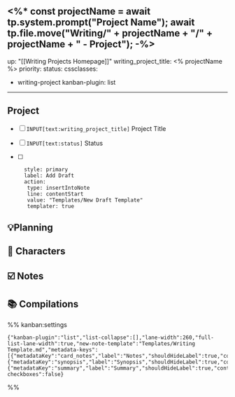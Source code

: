 <%* 
const projectName = await tp.system.prompt("Project Name");
await tp.file.move("Writing/" + projectName + "/" + projectName + " - Project");
-%>
---
up: "[[Writing Projects Homepage]]"
writing_project_title: <% projectName %>
priority:
status:
cssclasses:
  - writing-project
kanban-plugin: list
---

## Project

- [ ] `INPUT[text:writing_project_title]` Project Title
- [ ] `INPUT[text:status]` Status
- [ ] ```meta-bind-button
	style: primary
	label: Add Draft
	action:
	 type: insertIntoNote
	 line: contentStart
	 value: "Templates/New Draft Template"
	 templater: true
	```



## 💡Planning



## 👫 Characters



## ☑️ Notes



## 📚 Compilations





%% kanban:settings
```
{"kanban-plugin":"list","list-collapse":[],"lane-width":260,"full-list-lane-width":true,"new-note-template":"Templates/Writing Template.md","metadata-keys":[{"metadataKey":"card_notes","label":"Notes","shouldHideLabel":true,"containsMarkdown":false},{"metadataKey":"synopsis","label":"Synopsis","shouldHideLabel":true,"containsMarkdown":false},{"metadataKey":"summary","label":"Summary","shouldHideLabel":true,"containsMarkdown":false}],"show-checkboxes":false}
```
%%